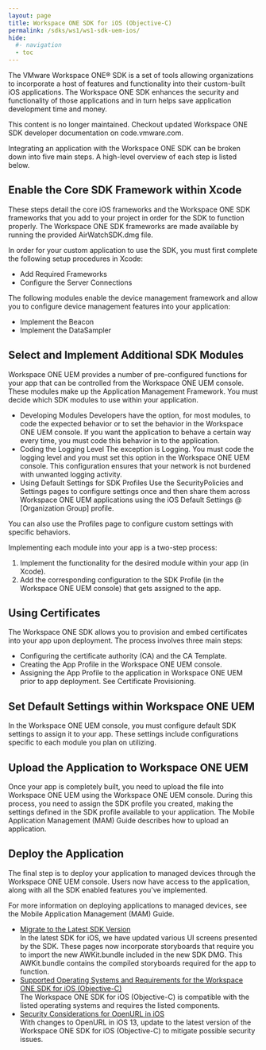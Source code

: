 ```yaml
---
layout: page
title: Workspace ONE SDK for iOS (Objective-C)
permalink: /sdks/ws1/ws1-sdk-uem-ios/
hide:
  #- navigation
  - toc
---
```


The VMware Workspace ONE® SDK is a set of tools allowing organizations to incorporate a host of features and functionality into their custom-built iOS applications. The Workspace ONE SDK enhances the security and functionality of those applications and in turn helps save application development time and money.

This content is no longer maintained. Checkout updated Workspace ONE SDK developer documentation on code.vmware.com.

Integrating an application with the Workspace ONE SDK can be broken down into five main steps. A high-level overview of each step is listed below.

## Enable the Core SDK Framework within Xcode

These steps detail the core iOS frameworks and the Workspace ONE SDK frameworks that you add to your project in order for the SDK to function properly. The Workspace ONE SDK frameworks are made available by running the provided AirWatchSDK.dmg file.

In order for your custom application to use the SDK, you must first complete the following setup procedures in Xcode:

* Add Required Frameworks
* Configure the Server Connections

The following modules enable the device management framework and allow you to configure device management features into your application:
* Implement the Beacon
* Implement the DataSampler

## Select and Implement Additional SDK Modules

Workspace ONE UEM provides a number of pre-configured functions for your app that can be controlled from the Workspace ONE UEM console. These modules make up the Application Management Framework. You must decide which SDK modules to use within your application.

* Developing Modules
Developers have the option, for most modules, to code the expected behavior or to set the behavior in the Workspace ONE UEM console. If you want the application to behave a certain way every time, you must code this behavior in to the application.
* Coding the Logging Level
The exception is Logging. You must code the logging level and you must set this option in the Workspace ONE UEM console. This configuration ensures that your network is not burdened with unwanted logging activity.
* Using Default Settings for SDK Profiles
Use the SecurityPolicies and Settings pages to configure settings once and then share them across Workspace ONE UEM applications using the iOS Default Settings @ [Organization Group] profile.

You can also use the Profiles page to configure custom settings with specific behaviors.

Implementing each module into your app is a two-step process:
1. Implement the functionality for the desired module within your app (in Xcode).
2. Add the corresponding configuration to the SDK Profile (in the Workspace ONE UEM console) that gets assigned to the app.

## Using Certificates

The Workspace ONE SDK allows you to provision and embed certificates into your app upon deployment. The process involves three main steps:
* Configuring the certificate authority (CA) and the CA Template.
* Creating the App Profile in the Workspace ONE UEM console.
* Assigning the App Profile to the application in Workspace ONE UEM prior to app deployment. See Certificate Provisioning.

## Set Default Settings within Workspace ONE UEM

In the Workspace ONE UEM console, you must configure default SDK settings to assign it to your app. These settings include configurations specific to each module you plan on utilizing.

## Upload the Application to Workspace ONE UEM

Once your app is completely built, you need to upload the file into Workspace ONE UEM using the Workspace ONE UEM console. During this process, you need to assign the SDK profile you created, making the settings defined in the SDK profile available to your application. The Mobile Application Management (MAM) Guide describes how to upload an application.

## Deploy the Application
The final step is to deploy your application to managed devices through the Workspace ONE UEM console. Users now have access to the application, along with all the SDK enabled features you've implemented.

For more information on deploying applications to managed devices, see the Mobile Application Management (MAM) Guide.
* [Migrate to the Latest SDK Version](01-Migrate.md)  
  In the latest SDK for iOS, we have updated various UI screens presented by the SDK. These pages now incorporate storyboards that require you to import the new AWKit.bundle included in the new SDK DMG. This AWKit.bundle contains the compiled storyboards required for the app to function.
* [Supported Operating Systems and Requirements for the Workspace ONE SDK for iOS (Objective-C)](02-Supported-OS-and-Requirements.md)  
  The Workspace ONE SDK for iOS (Objective-C) is compatible with the listed operating systems and requires the listed components.
* [Security Considerations for OpenURL in iOS](03-Security-Considerations.md)  
  With changes to OpenURL in iOS 13, update to the latest version of the Workspace ONE SDK for iOS (Objective-C) to mitigate possible security issues.